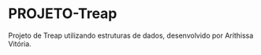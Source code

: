 # PROJETO-Treap
Projeto de Treap utilizando estruturas de dados, desenvolvido por Aríthissa Vitória.
